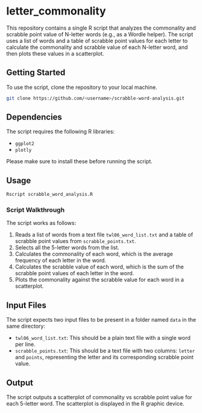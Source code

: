 # letter_commonality

This repository contains a single R script that analyzes the commonality and scrabble point value of N-letter words (e.g., as a Wordle helper). The script uses a list of words and a table of scrabble point values for each letter to calculate the commonality and scrabble value of each N-letter word, and then plots these values in a scatterplot.

## Getting Started

To use the script, clone the repository to your local machine.

```bash
git clone https://github.com/<username>/scrabble-word-analysis.git
```

## Dependencies

The script requires the following R libraries:

- `ggplot2`
- `plotly`

Please make sure to install these before running the script.

## Usage

```bash
Rscript scrabble_word_analysis.R
```

### Script Walkthrough

The script works as follows:

1. Reads a list of words from a text file `twl06_word_list.txt` and a table of scrabble point values from `scrabble_points.txt`.
2. Selects all the 5-letter words from the list.
3. Calculates the commonality of each word, which is the average frequency of each letter in the word.
4. Calculates the scrabble value of each word, which is the sum of the scrabble point values of each letter in the word.
5. Plots the commonality against the scrabble value for each word in a scatterplot.

## Input Files

The script expects two input files to be present in a folder named `data` in the same directory:

- `twl06_word_list.txt`: This should be a plain text file with a single word per line.
- `scrabble_points.txt`: This should be a text file with two columns: `letter` and `points`, representing the letter and its corresponding scrabble point value.

## Output

The script outputs a scatterplot of commonality vs scrabble point value for each 5-letter word. The scatterplot is displayed in the R graphic device.

